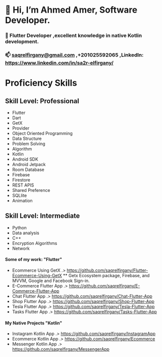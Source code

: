 #  👋 Hi, I’m Ahmed Amer, Software Developer.
### 👀 Flutter Developer ,excellent knowledge in native Kotlin development.
### 📫 saqrelfirgany@gmail.com ,+201025592065 ,LinkedIn: https://www.linkedin.com/in/sa2r-elfirgany/
 
# Proficiency Skills
## Skill Level: Professional

- Flutter 
- Dart
- GetX
- Provider
- Object Oriented Programming
- Data Structure
- Problem Solving
- Algorithm
- Kotlin
- Android SDK
- Android Jetpack
- Room Database
- Firebase
- Firestore
- REST APIS
- Shared Preference
- SQLlite
- Animation

## Skill Level: Intermediate
- Python
- Data analysis
- C++
- Encryption Algorithms
- Network


#### Some of my work: "Flutter"

- Ecommerce Using GetX .> https://github.com/saqrelfirgany/Flutter-Ecommerce-Using-GetX
** Getx Ecosystem package, Firebase, and MVVM, Google and Facebook Sign-in.
- E-Commerce Flutter App .> https://github.com/saqrelfirgany/E-Commerce-Flutter-App
- Chat Flutter App .> https://github.com/saqrelfirgany/Chat-Flutter-App
- Shop Flutter App .> https://github.com/saqrelfirgany/Shop-Flutter-App
- Tesla Flutter App .> https://github.com/saqrelfirgany/Tesla-Flutter-App
- Tasks Flutter App .> https://github.com/saqrelfirgany/Tasks-Flutter-App


#### My Native Projects "Kotlin"

- Instagram Kotlin App .> https://github.com/saqrelfirgany/InstagramApp
- Ecommerce Kotlin App .> https://github.com/saqrelfirgany/Ecommerce
- Messenger Kotlin App .> https://github.com/saqrelfirgany/MessengerApp
